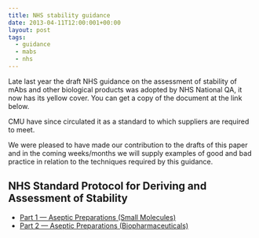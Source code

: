 ```yaml
---
title: NHS stability guidance
date: 2013-04-11T12:00:001+00:00
layout: post
tags:
  - guidance
  - mabs
  - nhs
---
```


Late last year the draft NHS guidance on the assessment of stability of mAbs and other biological products was adopted by NHS National QA, it now has its yellow cover. You can get a copy of the document at the link below.

CMU have since circulated it as a standard to which suppliers are required to meet.

We were pleased to have made our contribution to the drafts of this paper and in the coming weeks/months we will supply examples of good and bad practice in relation to the techniques required by this guidance.

## NHS Standard Protocol for Deriving and Assessment of Stability

- [Part 1 — Aseptic Preparations (Small Molecules)](https://www.sps.nhs.uk/wp-content/uploads/2013/12/Stability-part-1-small-molecules-5th-Ed-Sept-19.pdf)
- [Part 2 — Aseptic Preparations (Biopharmaceuticals)](https://www.sps.nhs.uk/wp-content/uploads/2017/03/Stability-part-2-biopharmaceuticals-v3-April-17.pdf")